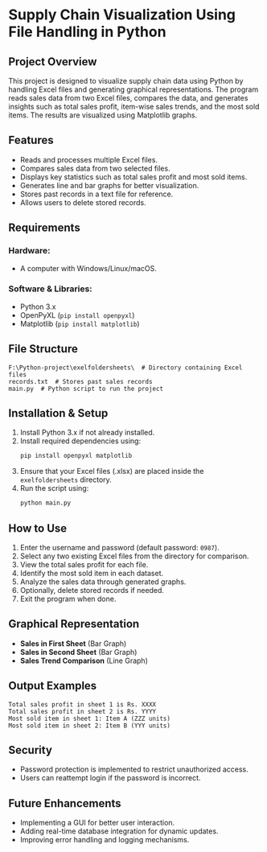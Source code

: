# Supply Chain Visualization Using File Handling in Python

## Project Overview
This project is designed to visualize supply chain data using Python by handling Excel files and generating graphical representations. The program reads sales data from two Excel files, compares the data, and generates insights such as total sales profit, item-wise sales trends, and the most sold items. The results are visualized using Matplotlib graphs.

## Features
- Reads and processes multiple Excel files.
- Compares sales data from two selected files.
- Displays key statistics such as total sales profit and most sold items.
- Generates line and bar graphs for better visualization.
- Stores past records in a text file for reference.
- Allows users to delete stored records.

## Requirements
### Hardware:
- A computer with Windows/Linux/macOS.

### Software & Libraries:
- Python 3.x
- OpenPyXL (`pip install openpyxl`)
- Matplotlib (`pip install matplotlib`)

## File Structure
```
F:\Python-project\exelfoldersheets\  # Directory containing Excel files
records.txt  # Stores past sales records
main.py  # Python script to run the project
```

## Installation & Setup
1. Install Python 3.x if not already installed.
2. Install required dependencies using:
   ```bash
   pip install openpyxl matplotlib
   ```
3. Ensure that your Excel files (.xlsx) are placed inside the `exelfoldersheets` directory.
4. Run the script using:
   ```bash
   python main.py
   ```

## How to Use
1. Enter the username and password (default password: `0987`).
2. Select any two existing Excel files from the directory for comparison.
3. View the total sales profit for each file.
4. Identify the most sold item in each dataset.
5. Analyze the sales data through generated graphs.
6. Optionally, delete stored records if needed.
7. Exit the program when done.

## Graphical Representation
- **Sales in First Sheet** (Bar Graph)
- **Sales in Second Sheet** (Bar Graph)
- **Sales Trend Comparison** (Line Graph)

## Output Examples
```
Total sales profit in sheet 1 is Rs. XXXX
Total sales profit in sheet 2 is Rs. YYYY
Most sold item in sheet 1: Item A (ZZZ units)
Most sold item in sheet 2: Item B (YYY units)
```

## Security
- Password protection is implemented to restrict unauthorized access.
- Users can reattempt login if the password is incorrect.

## Future Enhancements
- Implementing a GUI for better user interaction.
- Adding real-time database integration for dynamic updates.
- Improving error handling and logging mechanisms.



